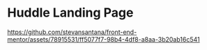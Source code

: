 # Huddle Landing Page

https://github.com/stevansantana/front-end-mentor/assets/78915531/ff5077f7-98b4-4df8-a8aa-3b20ab16c541

